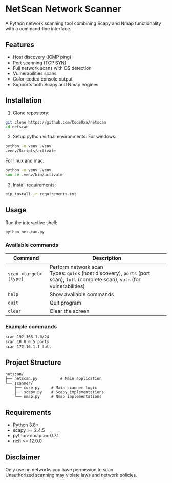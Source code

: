 # NetScan Network Scanner

A Python network scanning tool combining Scapy and Nmap functionality with a command-line interface.

## Features
- Host discovery (ICMP ping)
- Port scanning (TCP SYN)
- Full network scans with OS detection
- Vulnerabilities scans
- Color-coded console output
- Supports both Scapy and Nmap engines

## Installation

1. Clone repository:
```bash
git clone https://github.com/Code0xa/netscan
cd netscan
```

2. Setup python virtual environments:
For windows:
```cmd
python -m venv .venv
.venv/Scripts/activate
```

For linux and mac:
```bash
python -m venv .venv
source .venv/bin/activate
```

3. Install requirements:
```bash
pip install -r requirements.txt
```

## Usage
Run the interactive shell:
```bash
python netscan.py
```

### Available commands
| Command | Description |
|---------|-------------|
| `scan <target> [type]` | Perform network scan<br>Types: `quick` (host discovery), `ports` (port scan), `full` (complete scan), `vuln` (for vulnerabilities)
| `help` | Show available commands |
| `quit` | Quit program |
| `clear`| Clear the screen |

### Example commands
```bash
scan 192.168.1.0/24
scan 10.0.0.5 ports
scan 172.16.1.1 full
```

## Project Structure
```
netscan/
├── netscan.py          # Main application
└── scanner/
    ├── core.py     # Main scanner logic
    ├── scapy.py    # Scapy implementations
    └── nmap.py     # Nmap implementations
```

## Requirements
- Python 3.8+
- scapy >= 2.4.5
- python-nmap >= 0.7.1
- rich >= 12.0.0

## Disclaimer
Only use on networks you have permission to scan.  
Unauthorized scanning may violate laws and network policies.
